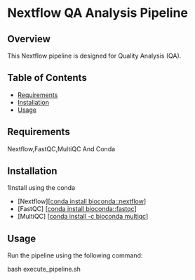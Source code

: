 # Nextflow QA Analysis Pipeline

## Overview
This Nextflow pipeline is designed for Quality Analysis (QA).
## Table of Contents
- [Requirements](#requirements)
- [Installation](#installation)
- [Usage](#usage)


## Requirements
Nextflow,FastQC,MultiQC And Conda

## Installation
1Install using the conda
- [Nextflow][[conda install bioconda::nextflow](https://anaconda.org/bioconda/nextflow)]
- [FastQC] [[conda install bioconda::fastqc](https://anaconda.org/bioconda/fastqc)]
- [MultiQC] [[conda install -c bioconda multiqc](https://anaconda.org/bioconda/multiqc)]

## Usage
Run the pipeline using the following command:

bash execute_pipeline.sh
